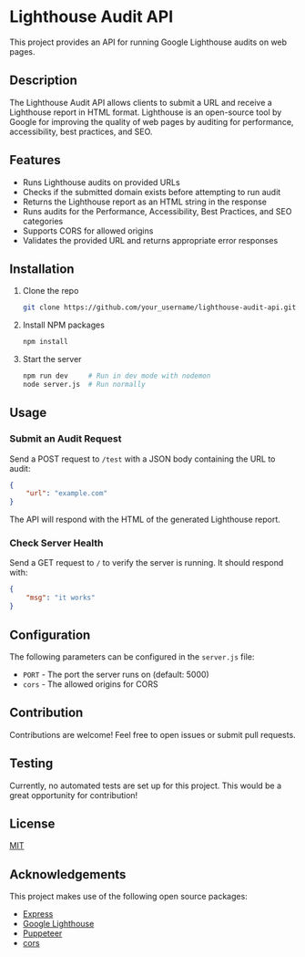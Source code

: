# Lighthouse Audit API

This project provides an API for running Google Lighthouse audits on web pages.

## Description

The Lighthouse Audit API allows clients to submit a URL and receive a Lighthouse report in HTML format. Lighthouse is an open-source tool by Google for improving the quality of web pages by auditing for performance, accessibility, best practices, and SEO. 

## Features

- Runs Lighthouse audits on provided URLs
- Checks if the submitted domain exists before attempting to run audit
- Returns the Lighthouse report as an HTML string in the response 
- Runs audits for the Performance, Accessibility, Best Practices, and SEO categories
- Supports CORS for allowed origins
- Validates the provided URL and returns appropriate error responses

## Installation 

1. Clone the repo
   ```sh
   git clone https://github.com/your_username/lighthouse-audit-api.git
   ```
2. Install NPM packages
   ```sh
   npm install
   ```
3. Start the server
   ```sh
   npm run dev     # Run in dev mode with nodemon
   node server.js  # Run normally
   ```

## Usage

### Submit an Audit Request

Send a POST request to `/test` with a JSON body containing the URL to audit:

```json
{
    "url": "example.com"
}
```

The API will respond with the HTML of the generated Lighthouse report.

### Check Server Health 

Send a GET request to `/` to verify the server is running. It should respond with:

```json
{
    "msg": "it works"
}
```

## Configuration

The following parameters can be configured in the `server.js` file:

- `PORT` - The port the server runs on (default: 5000)
- `cors` - The allowed origins for CORS 

## Contribution

Contributions are welcome! Feel free to open issues or submit pull requests.

## Testing

Currently, no automated tests are set up for this project. This would be a great opportunity for contribution!

## License

[MIT](https://opensource.org/licenses/MIT)

## Acknowledgements

This project makes use of the following open source packages:
- [Express](https://expressjs.com/)
- [Google Lighthouse](https://developers.google.com/web/tools/lighthouse)
- [Puppeteer](https://pptr.dev/)
- [cors](https://github.com/expressjs/cors#readme)
